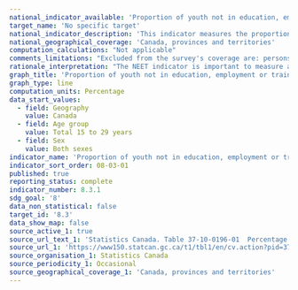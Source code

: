 ```yaml
---
national_indicator_available: 'Proportion of youth not in education, employment or training'
target_name: 'No specific target'
national_indicator_description: 'This indicator measures the proportion of youth not in education, employment or training.'
national_geographical_coverage: 'Canada, provinces and territories' 
computation_calculations: "Not applicable"
comments_limitations: "Excluded from the survey's coverage are: persons living on reserves and other Aboriginal settlements in the provinces; the institutionalized population, and households in extremely remote areas with very low population density."
rationale_interpretation: "The NEET indicator is important to measure as young people who are NEET may be experiencing difficulties transitioning from school to the labour market, and could be at risk for low income and social exclusion."
graph_title: 'Proportion of youth not in education, employment or training (NEET)'
graph_type: line
computation_units: Percentage
data_start_values:
  - field: Geography
    value: Canada
  - field: Age group
    value: Total 15 to 29 years
  - field: Sex
    value: Both sexes
indicator_name: 'Proportion of youth not in education, employment or training'
indicator_sort_order: 08-03-01
published: true
reporting_status: complete
indicator_number: 8.3.1
sdg_goal: '8'
data_non_statistical: false
target_id: '8.3'
data_show_map: false
source_active_1: true
source_url_text_1: 'Statistics Canada. Table 37-10-0196-01  Percentage of 15-to 29-year-olds in education and not in education by labour force status, highest level of education attained, age group and sex'
source_url_1: 'https://www150.statcan.gc.ca/t1/tbl1/en/cv.action?pid=3710019601'
source_organisation_1: Statistics Canada
source_periodicity_1: Occasional
source_geographical_coverage_1: 'Canada, provinces and territories'
---
```

